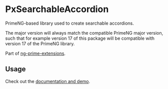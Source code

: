 # PxSearchableAccordion

PrimeNG-based library used to create searchable accordions.

The major version will always match the compatible PrimeNG major version, such that for example version 17 of this package will be compatible with version 17 of the PrimeNG library.

Part of [ng-prime-extensions](https://github.com/daniel1919-00/ng-prime-extensions).

## Usage

Check out the [documentation and demo](https://daniel1919-00.github.io/ng-prime-extensions/px-searchable-accordion).
